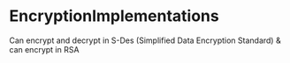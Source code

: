 # EncryptionImplementations
Can encrypt and decrypt in S-Des (Simplified Data Encryption Standard) &amp; can encrypt in RSA
